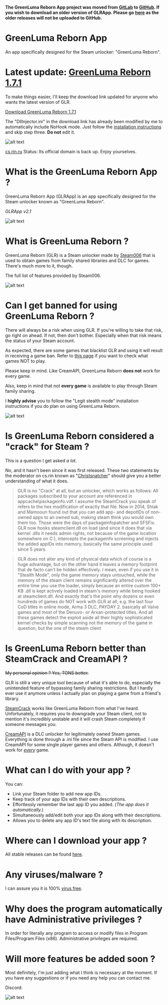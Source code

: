 **The GreenLuma Reborn App project was moved from [GitLab](https://gitlab.com/linkthehylian/glrapp) to [GitHub](https://github.com/linkthehylian/GreenLuma-Reborn-App). If you wish to download an older version of GLRApp. Please go [here](https://gitlab.com/linkthehylian/glrapp/tags) as the older releases will not be uploaded to GitHub.**

# GreenLuma Reborn App
An app specifically designed for the Steam unlocker: "GreenLuma Reborn".

# Latest update: **[GreenLuma Reborn 1.7.1](https://cs.rin.ru/forum/viewtopic.php?f=29&t=80797)**

To make things easier, I'll keep the download link updated for anyone who wants the latest version of GLR.

[Download GreenLuma Reborn 1.7.1](https://www82.zippyshare.com/v/VvaMKF0m/file.html)

The "DllInjector.ini" in the download link has already been modified by me to automatically include NoHook mode. Just follow the [installation instructions](https://github.com/linkthehylian/GreenLuma-Reborn-App#can-i-get-banned-for-using-greenluma-reborn-) and skip step three. **Do not** edit it.

![alt text](https://i.imgur.com/3ybkaYg.png)

[cs.rin.ru](https://cs.rin.ru/forum/) Status: Its official domain is back up. Enjoy yourselves.

# What is the GreenLuma Reborn App ?
GreenLuma Reborn App (GLRApp) is an app specifically designed for the Steam unlocker known as "GreenLuma Reborn".

*GLRApp v2.1*

![alt text](https://i.imgur.com/wHcDyKp.png)

# What is GreenLuma Reborn ?
GreenLuma Reborn (GLR) is a Steam unlocker made by [Steam006](https://cs.rin.ru/forum/memberlist.php?mode=viewprofile&u=415627) that is used to obtain games from family shared libraries and DLC for games. There's much more to it, though.

The full list of features provided by Steam006.

![alt text](https://i.imgur.com/D18pz0f.png)

# Can I get banned for using GreenLuma Reborn ?
There will always be a risk when using GLR. If you're willing to take that risk, go right on ahead. If not, then don't bother. Especially when that risk means the status of your Steam account.

As expected, there are some games that blacklist GLR and using it will result in receiving a game ban. Refer to [this page](https://github.com/linkthehylian/GreenLuma-Reborn-App/wiki/Blacklist) if you want to check what games NOT to play.

Please keep in mind. Like CreamAPI, GreenLuma Reborn **does not** work for every game.

Also, keep in mind that not **every game** is available to play through Steam family sharing.

I **highly advise** you to follow the "Legit stealth mode" installation instructions if you do plan on using GreenLuma Reborn.

![alt text](https://i.imgur.com/vADUCHT.png)

# Is GreenLuma Reborn considered a "crack" for Steam ?
This is a question I get asked *a lot*.

No, and it hasn't been since it was first released. These two statements by the moderator on cs.rin known as "[Christsnatcher](https://cs.rin.ru/forum/memberlist.php?mode=viewprofile&u=501706)" should give you a better understanding of what it does.
> GLR is no "Crack" at all, but an unlocker, which works as follows: All packages subscribed to your account are referenced in appcache\packageinfo.vdf. I assume the SteamCrack you speak of refers to the hex modification of exactly that file. Now in 2014, Shlak and Mamooun found out that you can add app- and depotIDs of non-owned apps to an owned sub, making steam think you would own them too. Those were the days of packageinfopatcher and SFSFix. GLR now hooks steamclient.dll on load (and since it does that via kernel .dlls it needs admin rights, not because of the game location somewhere on C:), intercepts the packageinfo screening and injects the added appIDs into memory, basically the same principle used since 5 years.

> GLR does not alter any kind of physical data which of course is a huge advantage, but on the other hand it leaves a memory footprint that de facto can't be hidden effectively. I mean, even if you use it in "Stealth Mode", only the game memory stays untouched, while the memory of the steam client remains significantly altered over the entire time you use the loader, simply because an entire custom 100+ KB .dll is kept actively loaded in steam's memory while being hooked at steamclient.dll. And exactly that's the point why dozens or even hundreds of games do NOT work with GLR at all, e.g. the last four CoD titles in online mode, Arma 3 DLC, PAYDAY 2. basically all Valve games and most of the Denuvo- or Arxan-protected titles. And all these games detect the exploit aside all their highly sophisticated kernel checks by simple scanning not the memory of the game in question, but the one of the steam client

# Is GreenLuma Reborn better than SteamCrack and CreamAPI ?
~~My personal opinion ? Yes, TONS better.~~

GLR is still a very unique tool because of what it's able to do, especially the unintended feature of bypassing family sharing restrictions. But I hardly ever use it anymore unless I actually plan on playing a game from a friend's library.

[SteamCrack](https://www.mpgh.net/forum/showthread.php?t=1383930) works like GreenLuma Reborn from what I've heard. Unfortunately, it requires you to downgrade your Steam client, not to mention it's incredibly unstable and it will crash Steam completely if someone messages you.

[CreamAPI](https://cs.rin.ru/forum/viewtopic.php?f=29&t=70576) is a DLC unlocker for legitimately owned Steam games. Everything is done through a .ini file since the Steam API is modified. I use CreamAPI for some single player games and others. Although, it doesn't work for [*every*](https://docs.google.com/spreadsheets/d/1sVNjbkzGFsfeszDx-psLTm7Qe67nvEh2vlWpUPGnYdA/edit#gid=0) game.

# What can I do with your app ?
You can:

*  Link your Steam folder to add new app IDs.
*  Keep track of your app IDs with their own descriptions.
*  Effortlessly remember the last app ID you added. (*The app does it automatically.*)
*  Simultaneously add/edit both your app IDs along with their descriptions.
*  Allows you to delete any app ID's text file along with its description.

# Where can I download your app ?
All stable releases can be found [here](https://github.com/linkthehylian/GreenLuma-Reborn-App/releases/latest).

# Any viruses/malware ?
I can assure you it is 100% [virus free](https://www.virustotal.com/#/file/5d12065235e836b313c2009df0af8ad83ced7c4db958d46ca33a18d1d06b7b02/detection).

# Why does the program automatically have Administrative privileges ?
In order for literally any program to access or modify files in Program Files/Program Files (x86). Administrative privileges are required.

# Will more features be added soon ?
Most definitely, I'm just adding what I think is necessary at the moment. If you have any suggestions or if you need any help you can contact me.

Discord:

![alt text](https://i.imgur.com/5W8AUVS.png)
